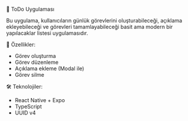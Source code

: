 📝  ToDo Uygulaması

Bu uygulama, kullanıcıların günlük görevlerini oluşturabileceği, açıklama ekleyebileceği ve görevleri tamamlayabileceği basit ama modern bir yapılacaklar listesi uygulamasıdır.



🚀 Özellikler:

- Görev oluşturma
- Görev düzenleme
- Açıklama ekleme (Modal ile)
- Görev silme

 🛠 Teknolojiler:
 - React Native + Expo
- TypeScript
- UUID v4

  
